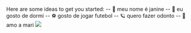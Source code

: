 Here are some ideas to get you started:
-- 🙂 meu nome é janine 
-- 🥰 eu gosto de dormi 
-- ⚽ gosto de jogar futebol
-- 🪐 quero fazer odonto
-- 👭 amo a mari
![](https://media.tenor.com/v7pIpaAmTjUAAAAC/olddance.gif)
